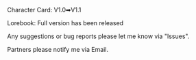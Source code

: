 
Character Card: V1.0➡V1.1

Lorebook: Full version has been released

Any suggestions or bug reports please let me know via "Issues".

Partners please notify me via Email.
